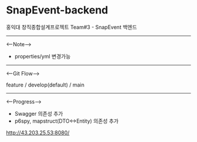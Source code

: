 # SnapEvent-backend
홍익대 창직종합설계프로젝트 Team#3 - SnapEvent 백엔드

---
<--Note-->
- properties/yml 변경가능

---
<--Git Flow-->

feature / develop(default) / main

---
<--Progress-->

- Swagger 의존성 추가
- p6spy, mapstruct(DTO<->Entity) 의존성 추가

http://43.203.25.53:8080/
